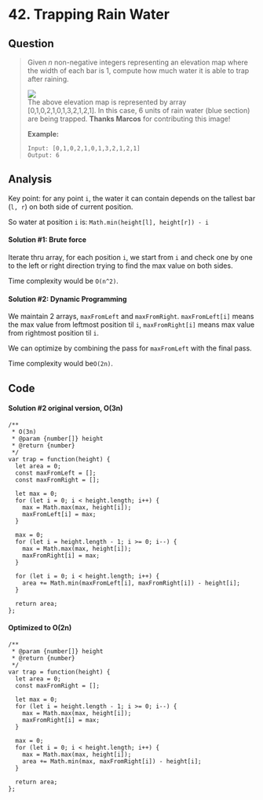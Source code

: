 # 42. Trapping Rain Water

## Question

> Given _n_ non-negative integers representing an elevation map where the width of each bar is 1, compute how much water it is able to trap after raining.
>
> ![](https://assets.leetcode.com/uploads/2018/10/22/rainwatertrap.png)  
> The above elevation map is represented by array \[0,1,0,2,1,0,1,3,2,1,2,1\]. In this case, 6 units of rain water \(blue section\) are being trapped. **Thanks Marcos** for contributing this image!
>
> **Example:**
>
> ```text
> Input: [0,1,0,2,1,0,1,3,2,1,2,1]
> Output: 6
> ```

## Analysis

Key point: for any point `i`, the water it can contain depends on the tallest bar \(`l, r`\) on both side of current position. 

So water at position `i` is: `Math.min(height[l], height[r]) - i`

#### Solution \#1: Brute force

Iterate thru array, for each position `i`, we start from `i` and check one by one to the left or right direction trying to find the max value on both sides.

Time complexity would be `O(n^2)`.

#### Solution \#2: Dynamic Programming

We maintain 2 arrays, `maxFromLeft` and `maxFromRight`. `maxFromLeft[i]` means the max value from leftmost position til `i`, `maxFromRight[i]` means max value from rightmost position til `i`.

We can optimize by combining the pass for `maxFromLeft` with the final pass.

Time complexity would be`O(2n)`.

## Code

#### Solution \#2 original version, O\(3n\)

```text
/**
 * O(3n)
 * @param {number[]} height
 * @return {number}
 */
var trap = function(height) {
  let area = 0;
  const maxFromLeft = [];
  const maxFromRight = [];
  
  let max = 0;
  for (let i = 0; i < height.length; i++) {
    max = Math.max(max, height[i]);
    maxFromLeft[i] = max;
  }
  
  max = 0;
  for (let i = height.length - 1; i >= 0; i--) {
    max = Math.max(max, height[i]);
    maxFromRight[i] = max;
  }
  
  for (let i = 0; i < height.length; i++) {
    area += Math.min(maxFromLeft[i], maxFromRight[i]) - height[i];
  }
  
  return area;
};
```

#### Optimized to O\(2n\)

```text
/**
 * @param {number[]} height
 * @return {number}
 */
var trap = function(height) {
  let area = 0;
  const maxFromRight = [];
  
  let max = 0;
  for (let i = height.length - 1; i >= 0; i--) {
    max = Math.max(max, height[i]);
    maxFromRight[i] = max;
  }
  
  max = 0;
  for (let i = 0; i < height.length; i++) {
    max = Math.max(max, height[i]);
    area += Math.min(max, maxFromRight[i]) - height[i];
  }
  
  return area;
};
```

